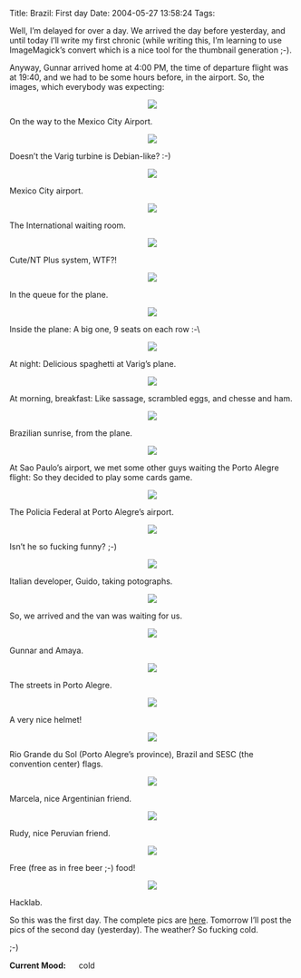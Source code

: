 Title: Brazil: First day
Date: 2004-05-27 13:58:24
Tags: 

<p>Well, I&#8217;m delayed for over a day. We arrived the day before yesterday, and until today I&#8217;ll write my first chronic (while writing this, I&#8217;m learning to use ImageMagick&#8217;s convert which is a nice tool for the thumbnail generation ;-).

Anyway, Gunnar arrived home at 4:00 PM, the time of departure flight was at 19:40, and we had to be some hours before, in the airport. So, the images, which everybody was expecting:

</p>
<p align="center">
<img src="http://www.damog.net/debian/debconf4/day01/thumb-dsc00004.jpg"/>

On the way to the Mexico City Airport.


</p>
<p align="center">
<img src="http://www.damog.net/debian/debconf4/day01/thumb-dsc00005.jpg"/>

Doesn&#8217;t the Varig turbine is Debian-like? :-)


</p>
<p align="center">
<img src="http://www.damog.net/debian/debconf4/day01/thumb-dsc00006.jpg"/>

Mexico City airport.


</p>
<p align="center">
<img src="http://www.damog.net/debian/debconf4/day01/thumb-dsc00007.jpg"/>

The International waiting room.


</p>
<p align="center">
<img src="http://www.damog.net/debian/debconf4/day01/thumb-dsc00008.jpg"/>

Cute/NT Plus system, WTF?!


</p>
<p align="center">
<img src="http://www.damog.net/debian/debconf4/day01/thumb-dsc00009.jpg"/>

In the queue for the plane.


</p>
<p align="center">
<img src="http://www.damog.net/debian/debconf4/day01/thumb-dsc00010.jpg"/>

Inside the plane: A big one, 9 seats on each row :-\


</p>
<p align="center">
<img src="http://www.damog.net/debian/debconf4/day01/thumb-dsc00014.jpg"/>

At night: Delicious spaghetti at Varig&#8217;s plane.


</p>
<p align="center">
<img src="http://www.damog.net/debian/debconf4/day01/thumb-dsc00015.jpg"/>

At morning, breakfast: Like sassage, scrambled eggs, and chesse and ham.


</p>
<p align="center">
<img src="http://www.damog.net/debian/debconf4/day01/thumb-dsc00016.jpg"/>

Brazilian sunrise, from the plane.


</p>
<p align="center">
<img src="http://www.damog.net/debian/debconf4/day01/thumb-dsc00023.jpg"/>

At Sao Paulo&#8217;s airport, we met some other guys waiting the Porto Alegre flight: So they decided to play some cards game.


</p>
<p align="center">
<img src="http://www.damog.net/debian/debconf4/day01/thumb-dsc00025.jpg"/>

The Policia Federal at Porto Alegre&#8217;s airport.


</p>
<p align="center">
<img src="http://www.damog.net/debian/debconf4/day01/thumb-dsc00026.jpg"/>

Isn&#8217;t he so fucking funny? ;-)


</p>
<p align="center">
<img src="http://www.damog.net/debian/debconf4/day01/thumb-dsc00027.jpg"/>

Italian developer, Guido, taking potographs.


</p>
<p align="center">
<img src="http://www.damog.net/debian/debconf4/day01/thumb-dsc00028.jpg"/>

So, we arrived and the van was waiting for us.

</p>
<p align="center">
<img src="http://www.damog.net/debian/debconf4/day01/thumb-dsc00029.jpg"/>

Gunnar and Amaya.


</p>
<p align="center">
<img src="http://www.damog.net/debian/debconf4/day01/thumb-dsc00030.jpg"/>

The streets in Porto Alegre.


</p>
<p align="center">
<img src="http://www.damog.net/debian/debconf4/day01/thumb-dsc00031.jpg"/>

A very nice helmet!


</p>
<p align="center">
<img src="http://www.damog.net/debian/debconf4/day01/thumb-dsc00033.jpg"/>

Rio Grande du Sol (Porto Alegre&#8217;s province), Brazil and SESC (the convention center) flags.


</p>
<p align="center">
<img src="http://www.damog.net/debian/debconf4/day01/thumb-dsc00035.jpg"/>

Marcela, nice Argentinian friend.


</p>
<p align="center">
<img src="http://www.damog.net/debian/debconf4/day01/thumb-dsc00036.jpg"/>

Rudy, nice Peruvian friend.


</p>
<p align="center">
<img src="http://www.damog.net/debian/debconf4/day01/thumb-dsc00037.jpg"/>

Free (free as in free beer ;-) food!


</p>
<p align="center">
<img src="http://www.damog.net/debian/debconf4/day01/thumb-dsc00038.jpg"/>

Hacklab.


So this was the first day. The complete pics are <a href="http://www.damog.net/debian/debconf4/day01/">here</a>. Tomorrow I&#8217;ll post the pics of the second day (yesterday). The weather? So fucking cold.

;-)
</p>
<strong>Current Mood:</strong> <img width="15" height="15" src="http://stat.livejournal.com/img/mood/growf/smileys/sad.gif"/> cold
